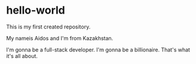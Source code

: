 # hello-world

This is my first created repository.

My nameis Aidos and I'm from Kazakhstan.

I'm gonna be a full-stack developer.
I'm gonna be a billionaire. That's what it's all about.
